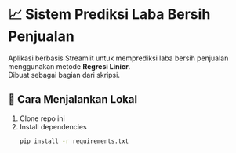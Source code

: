 # 📈 Sistem Prediksi Laba Bersih Penjualan

Aplikasi berbasis Streamlit untuk memprediksi laba bersih penjualan menggunakan metode **Regresi Linier**.  
Dibuat sebagai bagian dari skripsi.

## 🚀 Cara Menjalankan Lokal
1. Clone repo ini
2. Install dependencies
   ```bash
   pip install -r requirements.txt
